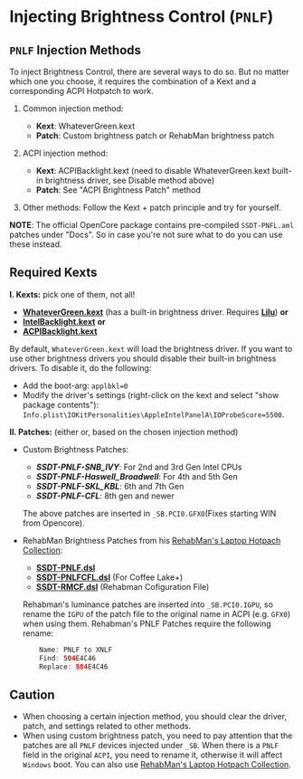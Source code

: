 # Injecting Brightness Control (`PNLF`)

## `PNLF` Injection Methods

To inject Brightness Control, there are several ways to do so. But no matter which one you choose, it requires the combination of a Kext and a corresponding ACPI Hotpatch to work.

1. Common injection method:

	- **Kext**: WhateverGreen.kext
	- **Patch**: Custom brightness patch or RehabMan brightness patch

2. ACPI injection method:

	- **Kext**: ACPIBacklight.kext (need to disable WhateverGreen.kext built-in brightness driver, see Disable method above)
	- **Patch**: See "ACPI Brightness Patch" method

3. Other methods: Follow the Kext + patch principle and try for yourself.

**NOTE**: The official OpenCore package contains pre-compiled `SSDT-PNFL.aml` patches under "Docs". So in case you're not sure what to do you can use these instead.

## Required Kexts

**I. Kexts:** pick one of them, not all!

- [**WhateverGreen.kext**](https://github.com/acidanthera/WhateverGreen/releases) (has a built-in brightness driver. Requires [**Lilu**](https://github.com/acidanthera/Lilu/releases)) **or**
- [**IntelBacklight.kext**](https://bitbucket.org/RehabMan/os-x-intel-backlight/src/master/) **or**
- [**ACPIBacklight.kext**](https://bitbucket.org/RehabMan/os-x-acpi-backlight/src/master/)

By default, `WhateverGreen.kext` will load the brightness driver. If you want to use other brightness drivers you should disable their built-in brightness drivers. To disable it, do the following:

- Add the boot-arg: `applbkl=0`
- Modify the driver's settings (right-click on the kext and select "show package contents"): `Info.plist\IOKitPersonalities\AppleIntelPanelA\IOProbeScore=5500`.

**II. Patches:** (either or, based on the chosen injection method)

  - Custom Brightness Patches:

    - ***SSDT-PNLF-SNB_IVY***: For 2nd and 3rd Gen Intel CPUs
    - ***SSDT-PNLF-Haswell_Broadwell***: For 4th and 5th Gen
    - ***SSDT-PNLF-SKL_KBL***: 6th and 7th Gen
    - ***SSDT-PNLF-CFL***: 8th gen and newer

    The above patches are inserted in `_SB.PCI0.GFX0`(Fixes starting WIN from Opencore).

  - RehabMan Brightness Patches from his [RehabMan's Laptop Hotpach Collection](https://github.com/RehabMan/OS-X-Clover-Laptop-Config/tree/master/hotpatch):
  
    - [**SSDT-PNLF.dsl**](https://github.com/RehabMan/OS-X-Clover-Laptop-Config/blob/master/hotpatch/SSDT-PNLF.dsl) 
    - [**SSDT-PNLFCFL.dsl**](https://github.com/RehabMan/OS-X-Clover-Laptop-Config/blob/master/hotpatch/SSDT-PNLFCFL.dsl) (For Coffee Lake+)
    - [**SSDT-RMCF.dsl**](https://github.com/RehabMan/OS-X-Clover-Laptop-Config/blob/master/hotpatch/SSDT-RMCF.dsl) (Rehabman Cofiguration File)
  
	Rehabman's luminance patches are inserted into `_SB.PCI0.IGPU`, so rename the `IGPU` of the patch file to the original name in ACPI (e.g. `GFX0`) when using them. Rehabman's PNLF Patches require the following rename:

	```swift
		Name: PNLF to XNLF  
		Find: 504E4C46  
		Replace: 584E4C46
	```

## Caution

- When choosing a certain injection method, you should clear the driver, patch, and settings related to other methods.
- When using custom brightness patch, you need to pay attention that the patches are all `PNLF` devices injected under `_SB`. When there is a `PNLF` field in the original `ACPI`, you need to rename it, otherwise it will affect `Windows` boot. You can also use [RehabMan's Laptop Hotpach Collection](https://github.com/RehabMan/OS-X-Clover-Laptop-Config/tree/master/hotpatch). 
